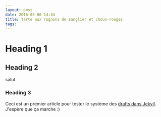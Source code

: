 ```yaml
---
layout: post
date: 2016-05-06 14:44
title: Tarte aux rognons de sanglier et choux-rouges
tags: 
---
```


# Heading 1

## Heading 2
salut

### Heading 3
Ceci est un premier article pour tester le système des <a href="https://jekyllrb.com/docs/drafts/" target="_blank">drafts dans Jekyll</a>. J'espère que ça marche :)